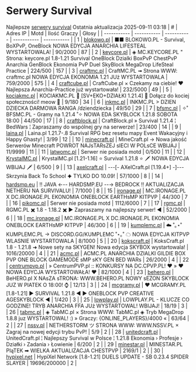 
# Serwery Survival
Najlepsze [serwery survival](https://mcserwery.pl/serwery/minecraft/tryb/Survival)
Ostatnia aktualizacja 2025-09-11 03:18
| # | Adres IP | Motd | Ilość Graczy | Głosy |
| ----------- | ----------- | ----------- | ----------- | ----------- |
| 1 | 	[blokowo.pl](https://mcserwery.pl/serwery/minecraft/98/) | ■■ BLOKOWO.PL - Survival, BoXPvP, OneBlock NOWA EDYCJA ANARCHIA LIFESTEAL WYSTARTOWALA! | 90/2000 | 87 |
| 2 | 	[keycore.pl](https://mcserwery.pl/serwery/minecraft/252/) | ◈ MC.KEYCORE.PL " Strona: keycore.pl 1.8-1.21 Survival OneBlock Dzialki BoxPvP ChestPvP Anarchia GenBlock Ekonomia PvP Duel SkyBlock MegaDrop LifeSteal Practice | 224/500 | 157 |
| 3 | 	[craftmc.pl](https://mcserwery.pl/serwery/minecraft/87/) | CraftMC.PL ➟ Strona WWW: craftmc.pl NOWA EDYCJA EKONOMIA 1.21 JUż WYSTARTOWALA | 759/2000 | 575 |
| 4 | 	[craftcube.pl](https://mcserwery.pl/serwery/minecraft/196/) | CraftCube.pl × Czekamy na ciebie! ♥  Najlepsza Anarchia-Practice już wystartowała! | 232/5000 | 49 |
| 5 | 	[kociakmc.pl](https://mcserwery.pl/serwery/minecraft/213/) | KOCIAKMC.PL 🚀 [SV+EKO+DZIAŁKI 1.21.4] 🐾 Dołącz do kociej społeczności! meow 🐾 | 9/180 | 34 |
| 6 | 	[inkmc.pl](https://mcserwery.pl/serwery/minecraft/15/) | INKMC.PL > DZIEN DZIECKA DARMOWA RANGA /dziendziecka | 49/50 | 29 |
| 7 | 	[bfsmc.pl](https://mcserwery.pl/serwery/minecraft/2/) | ✧˚ BFSMC.PL - Gramy na 1.21.4 ˚✧ NOWA EDA SKYBLOCK 1.21.8 SOBOTA 18:00 | 44/500 | 17 |
| 8 | 	[craftblock.pl](https://mcserwery.pl/serwery/minecraft/280/) | CraftBlock.pl » Survival 1.21.4 ¦ BedWars ¦ Zapraszamy do wspólnej gry na serwerze! | 23/400 | 14 |
| 9 | 	[laina.pl](https://mcserwery.pl/serwery/minecraft/165/) | Laina.pl 1.21.7-.8 Survival RPG bez resetu mapy Event Wakacyjny i Happy Ghasty! | 3/99 | 12 |
| 10 | 	[minecraft.pl](https://mcserwery.pl/serwery/minecraft/1059/) | MineCraft.pl → Nowa jakość Serwerów Minecraft POWROT NAJѕTARѕZEJ ѕIECI W POLѕCE WBIJAJ | 11/9999 | 11 |
| 11 | 	[latwomc.pl](https://mcserwery.pl/serwery/minecraft/1013/) | Serwer nie posiada motd | 0/500 | 11 |
| 12 | 	[KrystalMC.pl](https://mcserwery.pl/serwery/minecraft/202/) | KrystalMC.pl [1.21-1.16] ⭐ Survival 1.21.8 ⭐ 🗡 NOWA EDYCJA WBIJAJ 🗡 | 6/500 | 9 |
| 13 | 	[axelcraft.pl](https://mcserwery.pl/serwery/minecraft/223/) | ---[- AXelCraft.pl [1.19.4+] -]--- Skrzynia Back To School ✦ TYLKO DO 10.09! | 57/1000 | 8 |
| 14 | 	[hardsmp.eu](https://mcserwery.pl/serwery/minecraft/621/) | !! JAVA ←-- HARDSMP.EU --→ BEDROCK !! AKTUALIZACJA NETHERU NA SURVIVALU! | 7/1000 | 8 |
| 15 | 	[ironage.pl](https://mcserwery.pl/serwery/minecraft/741/) | MC.IRONAGE.PL X DC.IRONAGE.PL  EKONOMIA ONEBLOCK EARTHsMP  KITPVP | 44/300 | 7 |
| 16 | 	[pikomc.pl](https://mcserwery.pl/serwery/minecraft/944/) | Serwer nie posiada motd | 1112/6000 | 7 |
| 17 | 	[rgmc.pl](https://mcserwery.pl/serwery/minecraft/34/) | RGMC.PL ✖ 1.8 - 1.18.2 ✖ ► Zapraszamy na najlepszy serwer! ◄ | 52/2000 | 6 |
| 18 | 	[mc.ironage.pl](https://mcserwery.pl/serwery/minecraft/275/) | MC.IRONAGE.PL X DC.IRONAGE.PL  EKONOMIA ONEBLOCK EARTHsMP  KITPVP | 46/300 | 6 |
| 19 | 	[kumplemc.pl](https://mcserwery.pl/serwery/minecraft/421/) | ☁ ˚｡⋆˚ KUMPLEMC.PL → DISCORD.GG/KUMPLEMC  ˚⋆｡˚ ☁  NOWA EDYCJA KITPVP WLASNIE WYSTARTOWALA | 8/1000 | 5 |
| 20 | 	[kokscraft.pl](https://mcserwery.pl/serwery/minecraft/1/) | KoksCraft.pl 1.8 - 1.21.8 ➜ Nowe sety na SKYGEN! Nowa edycja SKYBOX wystartowala! | 1016/20000 | 4 |
| 21 | 	[acmc.pl](https://mcserwery.pl/serwery/minecraft/220/) |  ACMC.PL ANARCHIA DZIALKI GILDIE BOX PVP  ONE BLOCK GAMEMODE sMP sKY GEN BED WARs | 26/2000 | 4 |
| 22 | 	[centrumpvp.pl](https://mcserwery.pl/serwery/minecraft/332/) | » CentrumPVP.pl :: KONKURSY NA DC.CPVP.PL! ❤ » ❤ NOWA EDYCJA WYSTARTOWAŁA! ❤ | 82/1000 | 4 |
| 23 | 	[behero.pl](https://mcserwery.pl/serwery/minecraft/117/) | BeHERO.pl X NAsZA sTRONA: WWW.BEHERO.PL  NOWY sEZON SKYBLOCK JUZ W PIATEK O 18:00! ⌚ | 12/13 | 3 |
| 24 | 	[mcgramy.pl](https://mcserwery.pl/serwery/minecraft/197/) | ❤ MCGRAMY.PL [1.8-1.21] ▶ SURVIVAL 1.21.8 ◀ ▶ ONEBLOCK  PVP  CREATIVE  AGESKYBLOCK ◀ | 1/420 | 3 |
| 25 | 	[lowplay.pl](https://mcserwery.pl/serwery/minecraft/378/) | LOWPLAY.PL - KLUCZE CO GODZINE! TRYB ANARCHIA FFA JUż WYSTARTOWAL! WBIJAJ! | 18/19 | 3 |
| 26 | 	[tabmc.pl](https://mcserwery.pl/serwery/minecraft/3/) | ◈ TabMC.pl × Strona WWW: TabMC.pl  ◈ Tryb MegaDrop 1.8.8 juz WYSTARTOWAL! :) » Graczy: {ONLINE_PLAYERS}/4000 « | 63/64 | 2 |
| 27 | 	[nssv.pl](https://mcserwery.pl/serwery/minecraft/4/) | NETHERSTORM ツ STRONA WWW: WWW.NSSV.PL  × Zagraj na nowej edycji trybu PvP! | 5/9 | 2 |
| 28 | 	[unitedcraft.pl](https://mcserwery.pl/serwery/minecraft/11/) | UnitedCraft.pl ¦ Najlepszy Survival w Polsce ¦ 1.21.8 Ekonomia › Profesje › Działki › Zadania › Łowienie | 6/200 | 2 |
| 29 | 	[minestar.pl](https://mcserwery.pl/serwery/minecraft/23/) | MINESTAR.PL PIąTEK ➡ WIELKA AKTUALIZACJA CHESTPVP | 2169/1 | 2 |
| 30 | 	[hypixel.net](https://mcserwery.pl/serwery/minecraft/33/) | HypiXel Network [1.8-1.21] DUELS UPDATE - SB 0.23.4 SPIDER SLAYER | 19696/200000 | 2 |
